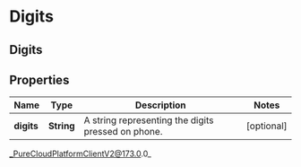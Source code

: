 # Digits

## Digits

## Properties

|Name | Type | Description | Notes|
|------------ | ------------- | ------------- | -------------|
| **digits** | **String** | A string representing the digits pressed on phone. | [optional] |



_PureCloudPlatformClientV2@173.0.0_
